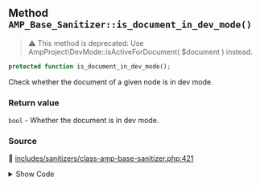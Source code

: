 ## Method `AMP_Base_Sanitizer::is_document_in_dev_mode()`

> :warning: This method is deprecated: Use AmpProject\DevMode::isActiveForDocument( $document ) instead.

```php
protected function is_document_in_dev_mode();
```

Check whether the document of a given node is in dev mode.

### Return value

`bool` - Whether the document is in dev mode.

### Source

:link: [includes/sanitizers/class-amp-base-sanitizer.php:421](/includes/sanitizers/class-amp-base-sanitizer.php#L421-L424)

<details>
<summary>Show Code</summary>

```php
protected function is_document_in_dev_mode() {
	_deprecated_function( 'AMP_Base_Sanitizer::is_document_in_dev_mode', '1.5', 'AmpProject\DevMode::isActiveForDocument' );
	return DevMode::isActiveForDocument( $this->dom );
}
```

</details>
